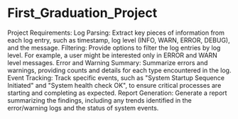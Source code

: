 # First_Graduation_Project
Project Requirements:
Log Parsing:
Extract key pieces of information from each log entry, such as timestamp, log level (INFO, WARN, ERROR, DEBUG), and the message.
Filtering:
Provide options to filter the log entries by log level. For example, a user might be interested only in ERROR and WARN level messages.
Error and Warning Summary:
Summarize errors and warnings, providing counts and details for each type encountered in the log.
Event Tracking:
Track specific events, such as "System Startup Sequence Initiated" and "System health check OK", to ensure critical processes are starting and completing as expected.
Report Generation:
Generate a report summarizing the findings, including any trends identified in the error/warning logs and the status of system events.
